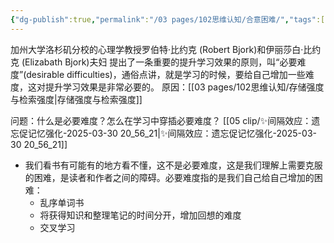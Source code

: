 ```yaml
---
{"dg-publish":true,"permalink":"/03 pages/102思维认知/合意困难/","tags":["PKM"],"created":"2024-11-30T20:49:49.448+08:00","updated":"2025-04-13T14:39:55.343+08:00"}
---
```


加州大学洛杉矶分校的心理学教授罗伯特·比约克 (Robert Bjork)和伊丽莎白·比约克 (Elizabath Bjork)夫妇
提出了一条重要的提升学习效果的原则，叫“必要难度”(desirable difficulties)，通俗点讲，就是学习的时候，要给自己增加一些难度，这对提升学习效果是非常必要的。
原因：[[03 pages/102思维认知/存储强度与检索强度\|存储强度与检索强度]]

问题：什么是必要难度？怎么在学习中穿插必要难度？
[[05 clip/✨间隔效应：遗忘促记忆强化-2025-03-30 20_56_21\|✨间隔效应：遗忘促记忆强化-2025-03-30 20_56_21]]
- 我们看书有可能有的地方看不懂，这不是必要难度，这是我们理解上需要克服的困难，是读者和作者之间的障碍。必要难度指的是我们自己给自己增加的困难：
	- 乱序单词书
	- 将获得知识和整理笔记的时间分开，增加回想的难度
	- 交叉学习